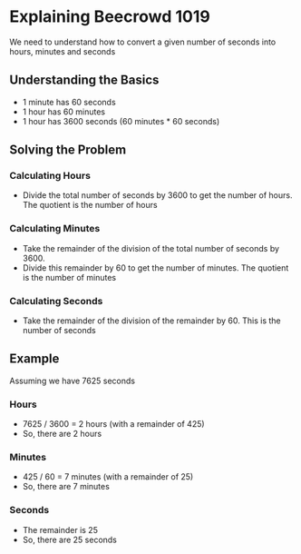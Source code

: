 # Explaining Beecrowd 1019

We need to understand how to convert a given number of seconds into hours, minutes and seconds

## Understanding the Basics
- 1 minute has 60 seconds
- 1 hour has 60 minutes
- 1 hour has 3600 seconds (60 minutes * 60 seconds)

## Solving the Problem

### Calculating Hours
- Divide the total number of seconds by 3600 to get the number of hours. The quotient is the number of hours

### Calculating Minutes
- Take the remainder of the division of the total number of seconds by 3600.
- Divide this remainder by 60 to get the number of minutes. The quotient is the number of minutes

### Calculating Seconds
- Take the remainder of the division of the remainder by 60. This is the number of seconds

## Example

Assuming we have 7625 seconds

### Hours
- 7625 / 3600 = 2 hours (with a remainder of 425)
- So, there are 2 hours
### Minutes
- 425 / 60 = 7 minutes (with a remainder of 25)
- So, there are 7 minutes
### Seconds
- The remainder is 25
- So, there are 25 seconds

